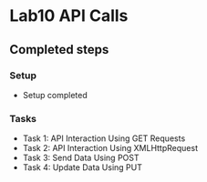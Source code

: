 # Lab10 API Calls

## Completed steps

### Setup

- Setup completed

### Tasks

- Task 1: API Interaction Using GET Requests
- Task 2: API Interaction Using XMLHttpRequest
- Task 3: Send Data Using POST
- Task 4: Update Data Using PUT
